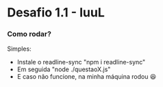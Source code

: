 # Desafio 1.1 - IuuL

### Como rodar?

Simples:
- Instale o readline-sync "npm i readline-sync"
- Em seguida "node ./questaoX.js"
- E caso não funcione, na minha máquina rodou :laughing:

